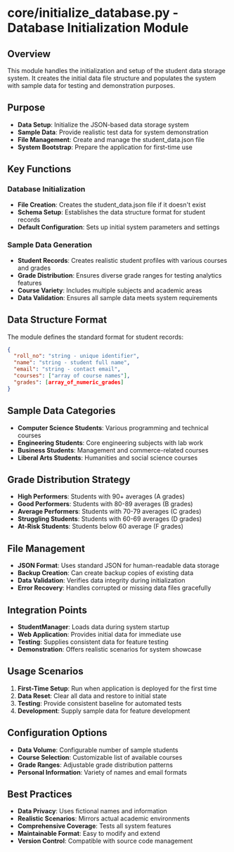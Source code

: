 # core/initialize_database.py - Database Initialization Module

## Overview
This module handles the initialization and setup of the student data storage system. It creates the initial data file structure and populates the system with sample data for testing and demonstration purposes.

## Purpose
- **Data Setup**: Initialize the JSON-based data storage system
- **Sample Data**: Provide realistic test data for system demonstration
- **File Management**: Create and manage the student_data.json file
- **System Bootstrap**: Prepare the application for first-time use

## Key Functions

### Database Initialization
- **File Creation**: Creates the student_data.json file if it doesn't exist
- **Schema Setup**: Establishes the data structure format for student records
- **Default Configuration**: Sets up initial system parameters and settings

### Sample Data Generation
- **Student Records**: Creates realistic student profiles with various courses and grades
- **Grade Distribution**: Ensures diverse grade ranges for testing analytics features
- **Course Variety**: Includes multiple subjects and academic areas
- **Data Validation**: Ensures all sample data meets system requirements

## Data Structure Format
The module defines the standard format for student records:
```json
{
  "roll_no": "string - unique identifier",
  "name": "string - student full name",
  "email": "string - contact email",
  "courses": ["array of course names"],
  "grades": [array_of_numeric_grades]
}
```

## Sample Data Categories
- **Computer Science Students**: Various programming and technical courses
- **Engineering Students**: Core engineering subjects with lab work
- **Business Students**: Management and commerce-related courses
- **Liberal Arts Students**: Humanities and social science courses

## Grade Distribution Strategy
- **High Performers**: Students with 90+ averages (A grades)
- **Good Performers**: Students with 80-89 averages (B grades)
- **Average Performers**: Students with 70-79 averages (C grades)
- **Struggling Students**: Students with 60-69 averages (D grades)
- **At-Risk Students**: Students below 60 average (F grades)

## File Management
- **JSON Format**: Uses standard JSON for human-readable data storage
- **Backup Creation**: Can create backup copies of existing data
- **Data Validation**: Verifies data integrity during initialization
- **Error Recovery**: Handles corrupted or missing data files gracefully

## Integration Points
- **StudentManager**: Loads data during system startup
- **Web Application**: Provides initial data for immediate use
- **Testing**: Supplies consistent data for feature testing
- **Demonstration**: Offers realistic scenarios for system showcase

## Usage Scenarios
1. **First-Time Setup**: Run when application is deployed for the first time
2. **Data Reset**: Clear all data and restore to initial state
3. **Testing**: Provide consistent baseline for automated tests
4. **Development**: Supply sample data for feature development

## Configuration Options
- **Data Volume**: Configurable number of sample students
- **Course Selection**: Customizable list of available courses
- **Grade Ranges**: Adjustable grade distribution patterns
- **Personal Information**: Variety of names and email formats

## Best Practices
- **Data Privacy**: Uses fictional names and information
- **Realistic Scenarios**: Mirrors actual academic environments
- **Comprehensive Coverage**: Tests all system features
- **Maintainable Format**: Easy to modify and extend
- **Version Control**: Compatible with source code management